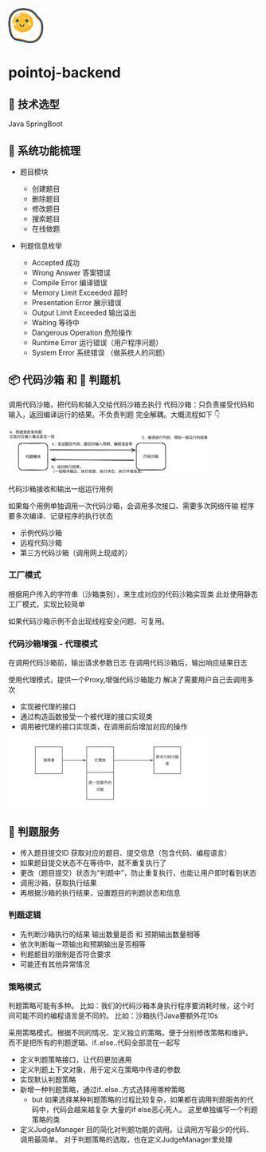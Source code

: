 <div> 
<img src="logo.png" width="70px"/>
</div>

# pointoj-backend

## 🔫 技术选型
Java SpringBoot


## 🎯 系统功能梳理
- 题目模块
    - 创建题目
    - 删除题目
    - 修改题目
    - 搜索题目
    - 在线做题

- 判题信息枚举
    - Accepted 成功
    - Wrong Answer 答案错误
    - Compile Error 编译错误
    - Memory Limit Exceeded 超时
    - Presentation Error 展示错误
    - Output Limit Exceeded 输出溢出
    - Waiting 等待中
    - Dangerous Operation 危险操作
    - Runtime Error 运行错误（用户程序问题）
    - System Error 系统错误 （做系统人的问题）


## 📦 代码沙箱 和  🤖 判题机

调用代码沙箱，把代码和输入交给代码沙箱去执行
代码沙箱：只负责接受代码和输入，返回编译运行的结果。不负责判题
完全解耦。大概流程如下 👇


<img src="codeBox.png"  width="80%"/>

代码沙箱接收和输出一组运行用例

如果每个用例单独调用一次代码沙箱，会调用多次接口、需要多次网络传输
程序要多次编译、记录程序的执行状态



- 示例代码沙箱
- 远程代码沙箱
- 第三方代码沙箱（调用网上现成的）

### 工厂模式

根据用户传入的字符串（沙箱类别），来生成对应的代码沙箱实现类
此处使用静态工厂模式，实现比较简单

如果代码沙箱示例不会出现线程安全问题、可复用。

### 代码沙箱增强 - 代理模式

在调用代码沙箱前，输出请求参数日志
在调用代码沙箱后，输出响应结果日志

使用代理模式，提供一个Proxy,增强代码沙箱能力
解决了需要用户自己去调用多次
- 实现被代理的接口
- 通过构造函数接受一个被代理的接口实现类
- 调用被代理的接口实现类，在调用前后增加对应的操作


<img src="ProxyCodeBox.jpg" width="80%"/>


## 👾 判题服务
- 传入题目提交ID 获取对应的题目、提交信息（包含代码、编程语言）
- 如果题目提交状态不在等待中，就不重复执行了
- 更改（题目提交）状态为“判题中”，防止重复执行，也能让用户即时看到状态
- 调用沙箱，获取执行结果
- 再根据沙箱的执行结果，设置题目的判题状态和信息

### 判题逻辑
- 先判断沙箱执行的结果 输出数量是否 和 预期输出数量相等
- 依次判断每一项输出和预期输出是否相等
- 判题题目的限制是否符合要求
- 可能还有其他异常情况


### 策略模式
判题策略可能有多种。
比如：我们的代码沙箱本身执行程序要消耗时候，这个时间可能不同的编程语言是不同的。
比如：沙箱执行Java要额外花10s

采用策略模式。根据不同的情况，定义独立的策略。便于分别修改策略和维护。
而不是把所有的判题逻辑、if..else..代码全部混在一起写

- 定义判题策略接口，让代码更加通用
- 定义判题上下文对象，用于定义在策略中传递的参数
- 实现默认判题策略
- 新增一种判题策略，通过if..else..方式选择用哪种策略 
  - but 如果选择某种判题策略的过程比较复杂，如果都在调用判题服务的代码中，代码会越来越复杂
  大量的if else恶心死人。 这里单独编写一个判题策略的类
- 定义JudgeManager 目的简化对判题功能的调用。让调用方写最少的代码、调用最简单。 对于判题策略的选取，也在定义JudgeManager里处理

